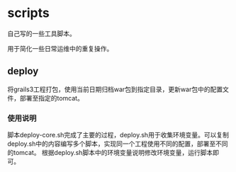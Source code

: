 # scripts

自己写的一些工具脚本。

用于简化一些日常运维中的重复操作。

## deploy

将grails3工程打包，使用当前日期归档war包到指定目录，更新war包中的配置文件，部署至指定的tomcat。

### 使用说明

脚本deploy-core.sh完成了主要的过程，deploy.sh用于收集环境变量。可以复制deploy.sh中的内容编写多个脚本，实现同一个工程使用不同的配置，部署至不同的tomcat。
根据deploy.sh脚本中的环境变量说明修改环境变量，运行脚本即可。
